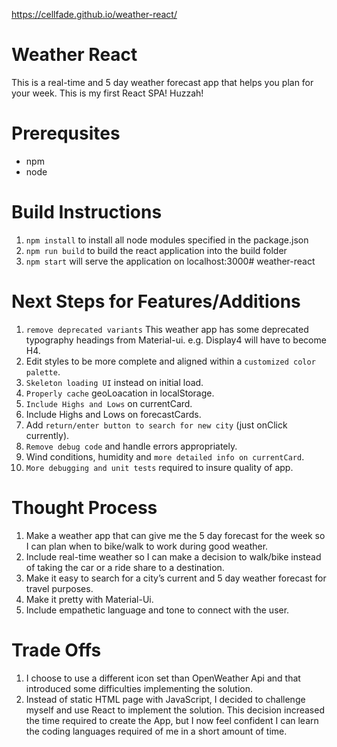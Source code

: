 https://cellfade.github.io/weather-react/

# Weather React
This is a real-time and 5 day weather forecast app that helps you plan for your week.
This is my first React SPA! Huzzah!

# Prerequsites
* npm 
* node

# Build Instructions
1. `npm install` to install all node modules specified in the package.json
2. `npm run build` to build the react application into the build folder
3. `npm start` will serve the application on localhost:3000# weather-react

# Next Steps for Features/Additions
1. `remove deprecated variants` This weather app has some deprecated typography headings from Material-ui. e.g. Display4 will have to become H4.
2. Edit styles to be more complete and aligned within a `customized color palette`.
3. `Skeleton loading UI` instead on initial load.
4. `Properly cache` geoLoacation in localStorage.
5. `Include Highs and Lows` on currentCard.
6. Include Highs and Lows on forecastCards.
7. Add `return/enter button to search for new city` (just onClick currently).
8. `Remove debug code` and handle errors appropriately.
9. Wind conditions, humidity and `more detailed info on currentCard`.
10. `More debugging and unit tests` required to insure quality of app.

# Thought Process
1. Make a weather app that can give me the 5 day forecast for the week so I can plan when to bike/walk to work during good weather.
2. Include real-time weather so I can make a decision to walk/bike instead of taking the car or a ride share to a destination.
3. Make it easy to search for a city’s current and 5 day weather forecast for travel purposes.
4. Make it pretty with Material-Ui.
5. Include empathetic language and tone to connect with the user.

# Trade Offs
1. I choose to use a different icon set than OpenWeather Api and that introduced some difficulties implementing the solution.
2. Instead of static HTML page with JavaScript, I decided to challenge myself and use React to implement the solution. This decision increased the time required to create the App, but I now feel confident I can learn the coding languages required of me in a short amount of time.